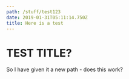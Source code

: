 ```yaml
---
path: /stuff/test123
date: 2019-01-31T05:11:14.750Z
title: Here is a test
---
```


# TEST TITLE?

So I have given it a new path - does this work?
